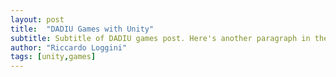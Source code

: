 ```yaml
---
layout: post
title:  "DADIU Games with Unity"
subtitle: Subtitle of DADIU games post. Here's another paragraph in the excerpt.
author: "Riccardo Loggini"
tags: [unity,games]
---
```



